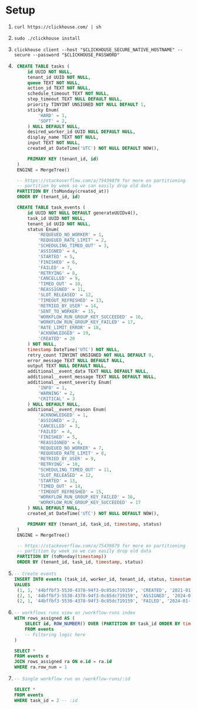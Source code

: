 # Setup

1. `curl https://clickhouse.com/ | sh`
2. `sudo ./clickhouse install`
3. `clickhouse client --host "$CLICKHOUSE_SECURE_NATIVE_HOSTNAME" --secure --password "$CLICKHOUSE_PASSWORD"`

4. ```sql
    CREATE TABLE tasks (
        id UUID NOT NULL,
        tenant_id UUID NOT NULL,
        queue TEXT NOT NULL,
        action_id TEXT NOT NULL,
        schedule_timeout TEXT NOT NULL,
        step_timeout TEXT NULL DEFAULT NULL,
        priority TINYINT UNSIGNED NOT NULL DEFAULT 1,
        sticky Enum(
            'HARD' = 1,
            'SOFT' = 2,
        ) NULL DEFAULT NULL,
        desired_worker_id UUID NULL DEFAULT NULL,
        display_name TEXT NOT NULL,
        input TEXT NOT NULL,
        created_at DateTime('UTC') NOT NULL DEFAULT NOW(),

        PRIMARY KEY (tenant_id, id)
    )
    ENGINE = MergeTree()

    -- https://stackoverflow.com/a/75439879 for more on partitioning
    -- partition by week so we can easily drop old data
    PARTITION BY (toMonday(created_at))
    ORDER BY (tenant_id, id)

    CREATE TABLE task_events (
        id UUID NOT NULL DEFAULT generateUUIDv4(),
        task_id UUID NOT NULL,
        tenant_id UUID NOT NULL,
        status Enum(
            'REQUEUED_NO_WORKER' = 1,
            'REQUEUED_RATE_LIMIT' = 2,
            'SCHEDULING_TIMED_OUT' = 3,
            'ASSIGNED' = 4,
            'STARTED' = 5,
            'FINISHED' = 6,
            'FAILED' = 7,
            'RETRYING' = 8,
            'CANCELLED' = 9,
            'TIMED_OUT' = 10,
            'REASSIGNED' = 11,
            'SLOT_RELEASED' = 12,
            'TIMEOUT_REFRESHED' = 13,
            'RETRIED_BY_USER' = 14,
            'SENT_TO_WORKER' = 15,
            'WORKFLOW_RUN_GROUP_KEY_SUCCEEDED' = 16,
            'WORKFLOW_RUN_GROUP_KEY_FAILED' = 17,
            'RATE_LIMIT_ERROR' = 18,
            'ACKNOWLEDGED' = 19,
            'CREATED' = 20
        ) NOT NULL,
        timestamp DateTime('UTC') NOT NULL,
        retry_count TINYINT UNSIGNED NOT NULL DEFAULT 0,
        error_message TEXT NULL DEFAULT NULL,
        output TEXT NULL DEFAULT NULL,
        additional__event_data TEXT NULL DEFAULT NULL,
        additional__event_message TEXT NULL DEFAULT NULL,
        additional__event_severity Enum(
            'INFO' = 1,
            'WARNING' = 2,
            'CRITICAL' = 3
        ) NULL DEFAULT NULL,
        additional__event_reason Enum(
            'ACKNOWLEDGED' = 1,
            'ASSIGNED' = 2,
            'CANCELLED' = 3,
            'FAILED' = 4,
            'FINISHED' = 5,
            'REASSIGNED' = 6,
            'REQUEUED_NO_WORKER' = 7,
            'REQUEUED_RATE_LIMIT' = 8,
            'RETRIED_BY_USER' = 9,
            'RETRYING' = 10,
            'SCHEDULING_TIMED_OUT' = 11,
            'SLOT_RELEASED' = 12,
            'STARTED' = 13,
            'TIMED_OUT' = 14,
            'TIMEOUT_REFRESHED' = 15,
            'WORKFLOW_RUN_GROUP_KEY_FAILED' = 16,
            'WORKFLOW_RUN_GROUP_KEY_SUCCEEDED' = 17
        ) NULL DEFAULT NULL,
        created_at DateTime('UTC') NOT NULL DEFAULT NOW(),

        PRIMARY KEY (tenant_id, task_id, timestamp, status)
    )
    ENGINE = MergeTree()

    -- https://stackoverflow.com/a/75439879 for more on partitioning
    -- partition by week so we can easily drop old data
    PARTITION BY (toMonday(timestamp))
    ORDER BY (tenant_id, task_id, timestamp, status)
   ```

5. ```sql
   -- Create events
   INSERT INTO events (task_id, worker_id, tenant_id, status, timestamp, retry_count, error_message)
   VALUES
    (1, 1, '44bffbf3-5530-4378-94f3-0c85dc719159', 'CREATED', '2021-01-01 00:00:00', 0, NULL),
    (2, 1, '44bffbf3-5530-4378-94f3-0c85dc719159', 'ASSIGNED', '2024-01-01 12:34:56', 1, NULL),
    (2, 1, '44bffbf3-5530-4378-94f3-0c85dc719159', 'FAILED', '2024-01-01 12:34:58', 1, 'A foobar went wrong')
   ```

6. ```sql
   -- workflows runs view on /workflow-runs index
   WITH rows_assigned AS (
       SELECT id, ROW_NUMBER() OVER (PARTITION BY task_id ORDER BY timestamp DESC) AS row_num
       FROM events
       -- Filtering logic here
   )

   SELECT *
   FROM events e
   JOIN rows_assigned ra ON e.id = ra.id
   WHERE ra.row_num = 1
   ```

7. ```sql
   -- Single workflow run on /workflow-runs/:id

   SELECT *
   FROM events
   WHERE task_id = 2 -- :id
   ```
